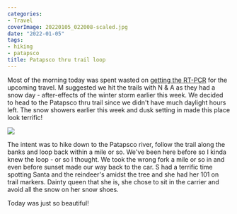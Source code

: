 ```yaml
---
categories:
- Travel
coverImage: 20220105_022008-scaled.jpg
date: "2022-01-05"
tags:
- hiking
- patapsco
title: Patapsco thru trail loop
---
```


Most of the morning today was spent wasted on [getting the RT-PCR](https://srikanthperinkulam.com/2022/01/05/january-6-2022-0633/) for the upcoming travel. M suggested we hit the trails with N & A as they had a snow day - after-effects of the winter storm earlier this week. We decided to head to the Patapsco thru trail since we didn't have much daylight hours left. The snow showers earlier this week and dusk setting in made this place look terrific!

![](images/20220105_022008-900x1200.jpg)

The intent was to hike down to the Patapsco river, follow the trail along the banks and loop back within a mile or so. We've been here before so I kinda knew the loop - or so I thought. We took the wrong fork a mile or so in and even before sunset made our way back to the car. S had a terrific time spotting Santa and the reindeer's amidst the tree and she had her 101 on trail markers. Dainty queen that she is, she chose to sit in the carrier and  avoid all the snow on her snow shoes.

Today was just so beautiful!
